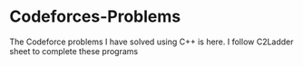# Codeforces-Problems
The Codeforce problems I have solved using C++ is here. I follow C2Ladder sheet to complete these programs
